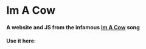 # Im A Cow
#### A website and JS from the infamous [Im A Cow](https://www.youtube.com/watch?v=CZlfbep2LdU) song
#### Use it here: [       ](https://www.youtube.com/watch?v=CZlfbep2LdU)
